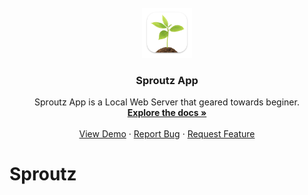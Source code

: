 
<!-- PROJECT LOGO -->
<br />
<div align="center">
  <a href="https://github.com/rizrmd/sproutz">
    <img src="app-icon.png" alt="Logo" width="80" height="80">
  </a>

  <h3 align="center">Sproutz App</h3>

  <p align="center">
   Sproutz App is a Local Web Server that geared towards beginer.
    <br />
    <a href="https://github.com/othneildrew/Best-README-Template"><strong>Explore the docs »</strong></a>
    <br />
    <br />
    <a href="https://github.com/othneildrew/Best-README-Template">View Demo</a>
    ·
    <a href="https://github.com/othneildrew/Best-README-Template/issues">Report Bug</a>
    ·
    <a href="https://github.com/othneildrew/Best-README-Template/issues">Request Feature</a>
  </p>
</div>


# Sproutz
